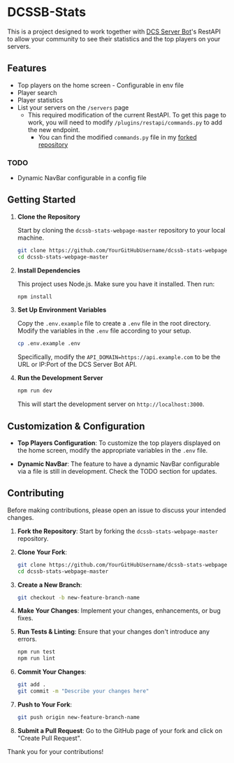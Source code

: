 
# DCSSB-Stats

This is a project designed to work together with [DCS Server Bot](https://github.com/Special-K-s-Flightsim-Bots/DCSServerBot)'s RestAPI to allow your community to see their statistics and the top players on your servers.

## Features

- Top players on the home screen - Configurable in env file
- Player search
- Player statistics
- List your servers on the `/servers` page
    - This required modification of the current RestAPI. To get this page to work, you will need to modify `/plugins/restapi/commands.py` to add the new endpoint.
        - You can find the modified `commands.py` file in my [forked repository](https://github.com/smileyhogue/DCSServerBot/blob/master/plugins/restapi/commands.py)

### TODO

- Dynamic NavBar configurable in a config file

## Getting Started

1. **Clone the Repository**
   
   Start by cloning the `dcssb-stats-webpage-master` repository to your local machine.

   ```bash
   git clone https://github.com/YourGitHubUsername/dcssb-stats-webpage-master.git
   cd dcssb-stats-webpage-master
   ```

2. **Install Dependencies**
   
   This project uses Node.js. Make sure you have it installed. Then run:

   ```bash
   npm install
   ```

3. **Set Up Environment Variables**
   
   Copy the `.env.example` file to create a `.env` file in the root directory. Modify the variables in the `.env` file according to your setup.

   ```bash
   cp .env.example .env
   ```

   Specifically, modify the `API_DOMAIN=https://api.example.com` to be the URL or IP:Port of the DCS Server Bot API.

4. **Run the Development Server**

   ```bash
   npm run dev
   ```

   This will start the development server on `http://localhost:3000`.

## Customization & Configuration

- **Top Players Configuration**: To customize the top players displayed on the home screen, modify the appropriate variables in the `.env` file.
  
- **Dynamic NavBar**: The feature to have a dynamic NavBar configurable via a file is still in development. Check the TODO section for updates.

## Contributing

Before making contributions, please open an issue to discuss your intended changes.

1. **Fork the Repository**: Start by forking the `dcssb-stats-webpage-master` repository.
  
2. **Clone Your Fork**: 

   ```bash
   git clone https://github.com/YourGitHubUsername/dcssb-stats-webpage-master.git
   cd dcssb-stats-webpage-master
   ```

3. **Create a New Branch**:

   ```bash
   git checkout -b new-feature-branch-name
   ```

4. **Make Your Changes**: Implement your changes, enhancements, or bug fixes.

5. **Run Tests & Linting**: Ensure that your changes don't introduce any errors.

   ```bash
   npm run test
   npm run lint
   ```

6. **Commit Your Changes**:

   ```bash
   git add .
   git commit -m "Describe your changes here"
   ```

7. **Push to Your Fork**:

   ```bash
   git push origin new-feature-branch-name
   ```

8. **Submit a Pull Request**: Go to the GitHub page of your fork and click on "Create Pull Request".

Thank you for your contributions!

